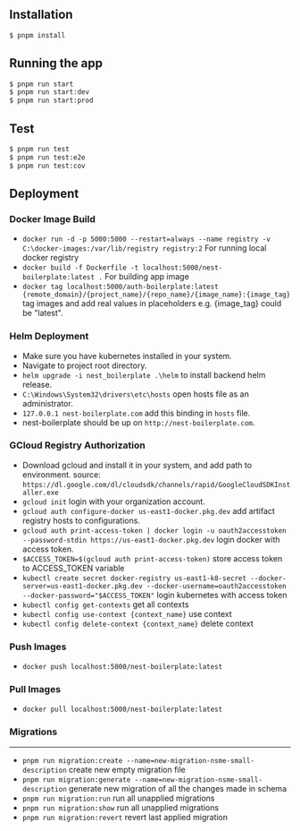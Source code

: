 ## Installation

```bash
$ pnpm install
```

## Running the app

```bash
$ pnpm run start
$ pnpm run start:dev
$ pnpm run start:prod
```

## Test

```bash
$ pnpm run test
$ pnpm run test:e2e
$ pnpm run test:cov
```

## **Deployment**

### Docker Image Build

- `docker run -d -p 5000:5000 --restart=always --name registry -v C:\docker-images:/var/lib/registry registry:2` For running local docker registry
- `docker build -f Dockerfile -t localhost:5000/nest-boilerplate:latest .` For building app image
- `docker tag localhost:5000/auth-boilerplate:latest {remote_domain}/{project_name}/{repo_name}/{image_name}:{image_tag}` tag images and add real values in placeholders e.g. {image_tag} could be "latest".

### Helm Deployment

- Make sure you have kubernetes installed in your system.
- Navigate to project root directory.
- `helm upgrade -i nest_boilerplate .\helm` to install backend helm release.
- `C:\Windows\System32\drivers\etc\hosts` open hosts file as an administrator.
- `127.0.0.1 nest-boilerplate.com` add this binding in `hosts` file.
- nest-boilerplate should be up on `http://nest-boilerplate.com`.

### GCloud Registry Authorization

- Download gcloud and install it in your system, and add path to environment. source: `https://dl.google.com/dl/cloudsdk/channels/rapid/GoogleCloudSDKInstaller.exe`
- `gcloud init` login with your organization account.
- `gcloud auth configure-docker us-east1-docker.pkg.dev` add artifact registry hosts to configurations.
- `gcloud auth print-access-token | docker login -u oauth2accesstoken --password-stdin https://us-east1-docker.pkg.dev` login docker with access token.
- `$ACCESS_TOKEN=$(gcloud auth print-access-token)` store access token to ACCESS_TOKEN variable
- `kubectl create secret docker-registry us-east1-k8-secret --docker-server=us-east1-docker.pkg.dev --docker-username=oauth2accesstoken --docker-password="$ACCESS_TOKEN"` login kubernetes with access token
- `kubectl config get-contexts` get all contexts
- `kubectl config use-context {context_name}` use context
- `kubectl config delete-context {context_name}` delete context

### Push Images

- `docker push localhost:5000/nest-boilerplate:latest`

### Pull Images

- `docker pull localhost:5000/nest-boilerplate:latest`

### Migrations

---

- `pnpm run migration:create --name=new-migration-nsme-small-description` create new empty migration file
- `pnpm run migration:generate --name=new-migration-nsme-small-description` generate new migration of all the changes made in schema
- `pnpm run migration:run` run all unapplied migrations
- `pnpm run migration:show` run all unapplied migrations
- `pnpm run migration:revert` revert last applied migration
